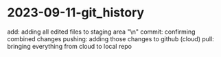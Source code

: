 # 2023-09-11-git_history

add: adding all edited files to staging area "\n"
commit: confirming combined changes
pushing: adding those changes to github (cloud)
pull: bringing everything from cloud to local repo
